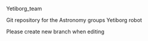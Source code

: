 Yetiborg_team


Git repository for the Astronomy groups Yetiborg robot

Please create new branch when editing